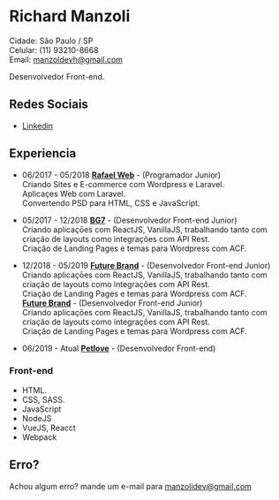 # Richard Manzoli

Cidade: São Paulo / SP<br>
Celular: (11) 93210-8668<br>
Email: manzoldevh@gmail.com

Desenvolvedor Front-end.

## Redes Sociais

- [Linkedin](https://www.linkedin.com/in/richard-manzoli)

## Experiencia

- 06/2017 - 05/2018 **[Rafael Web](http://www.rafaelweb.com.br/2017/)** -
  (Programador Junior)<br>
  Criando Sites e E-commerce com Wordpress e Laravel.<br>
  Aplicaçes Web com Laravel.<br>
  Convertendo PSD para HTML, CSS e JavaScript.<br>

- 05/2017 - 12/2018 **[BG7](http://www.bg7.com.br/pt/)** -
  (Desenvolvedor Front-end Junior)<br>
  Criando aplicaçōes com ReactJS, VanillaJS, trabalhando tanto com criação de layouts como integrações com API Rest.<br>
  Criação de Landing Pages e temas para Wordpress com ACF.<br>

* 12/2018 - 05/2019 **[Future Brand](https://www.futurebrand.com/br)** -
  (Desenvolvedor Front-end Junior)<br>
  Criando aplicaçōes com ReactJS, VanillaJS, trabalhando tanto com criação de layouts como integrações com API Rest.<br>
  Criação de Landing Pages e temas para Wordpress com ACF.<br>**[Future Brand](https://www.futurebrand.com/br)** -
  (Desenvolvedor Front-end Junior)<br>
  Criando aplicaçōes com ReactJS, VanillaJS, trabalhando tanto com criação de layouts como integrações com API Rest.<br>
  Criação de Landing Pages e temas para Wordpress com ACF.<br>
  
  
* 06/2019 - Atual **[Petlove](https://www.petlove.com/br)** -
  (Desenvolvedor Front-end)<br>

### Front-end

- HTML.
- CSS, SASS.
- JavaScript
- NodeJS
- VueJS, Reacct
- Webpack

## Erro?

Achou algum erro? mande um e-mail para manzolidev@gmail.com
